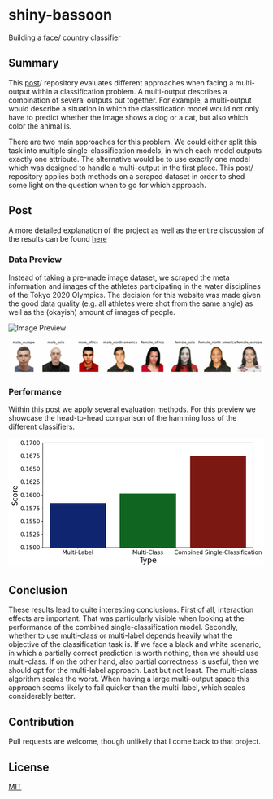 # shiny-bassoon

Building a face/ country classifier

## Summary
This [post](https://paul-mora.com/multi-output/classification/multi-label/python/Various-techniques-on-dealing-with-multi-output-classification/)/ repository evaluates different approaches when facing a multi-output within a classification problem. A multi-output describes a combination of several outputs put together. For example, a multi-output would describe a situation in which the classification model would not only have to predict whether the image shows a dog or a cat, but also which color the animal is.

There are two main approaches for this problem. We could either split this task into multiple single-classification models, in which each model outputs exactly one attribute. The alternative would be to use exactly one model which was designed to handle a multi-output in the first place. This post/ repository applies both methods on a scraped dataset in order to shed some light on the question when to go for which approach.

## Post
A more detailed explanation of the project as well as the entire discussion of the results can be found [here](https://paul-mora.com/multi-output/classification/multi-label/python/Various-techniques-on-dealing-with-multi-output-classification/)

### Data Preview
Instead of taking a pre-made image dataset, we scraped the meta information and images of the athletes participating in the water disciplines of the Tokyo 2020 Olympics. The decision for this website was made given the good data quality (e.g. all athletes were shot from the same angle) as well as the (okayish) amount of images of people.

![Image Preview]()

<div>
<center>
<img src="./reports/figures/task_preprocess_classification/label_examples.gif" width="1000"/>
</center>
</div>


### Performance
Within this post we apply several evaluation methods. For this preview we showcase the head-to-head comparison of the hamming loss of the different classifiers.

<div>
<center>
<img src="./reports/blogpost/hamming_loss.png" width="700"/>
</center>
</div>

## Conclusion
These results lead to quite interesting conclusions. First of all, interaction effects are important. That was particularly visible when looking at the performance of the combined single-classification model. Secondly, whether to use multi-class or multi-label depends heavily what the objective of the classification task is. If we face a black and white scenario, in which a partially correct prediction is worth nothing, then we should use multi-class. If on the other hand, also partial correctness is useful, then we should opt for the multi-label approach. Last but not least. The multi-class algorithm scales the worst. When having a large multi-output space this approach seems likely to fail quicker than the multi-label, which scales considerably better.

## Contribution
Pull requests are welcome, though unlikely that I come back to that project.

## License
[MIT](https://choosealicense.com/licenses/mit/)
